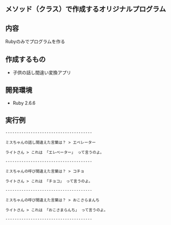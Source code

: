 ## メソッド（クラス）で作成するオリジナルプログラム

## 内容
Rubyのみでプログラムを作る

## 作成するもの
- 子供の話し間違い変換アプリ

## 開発環境
-  Ruby 2.6.6

## 実行例

```
--------------------------------------

ミスちゃんの話し間違えた言葉は？ > エベレーター

ライトさん > これは 「エレベーター」 って言うのよ。

--------------------------------------

ミスちゃんの呼び間違えた言葉は？ > コチョ

ライトさん > これは 「チョコ」 って言うのよ。

--------------------------------------

ミスちゃんの呼び間違えた言葉は？ > おこさらまんち

ライトさん > これは 「おこさまらんち」 って言うのよ。

--------------------------------------

```
